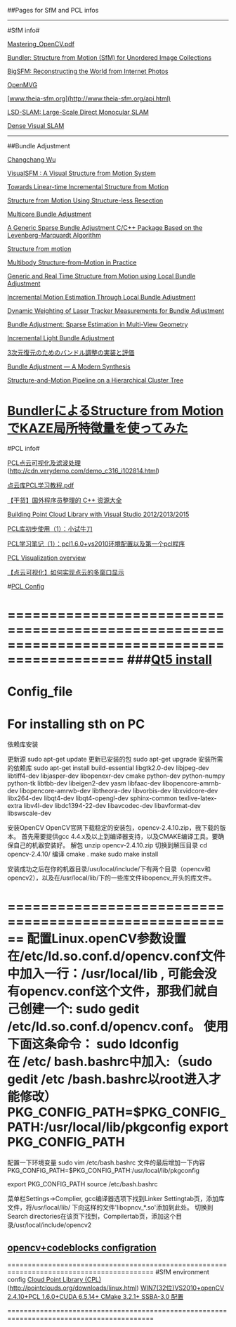 
##Pages for SfM and PCL infos
******************************************************************************************
#SfM info#

[Mastering_OpenCV.pdf](http://image2measure.net/files/Mastering_OpenCV.pdf) 

[Bundler: Structure from Motion (SfM) for Unordered Image Collections](http://www.cs.cornell.edu/~snavely/bundler/)

[BigSFM: Reconstructing the World from Internet Photos](http://www.cs.cornell.edu/projects/bigsfm/)

[OpenMVG](https://github.com/openMVG/openMVG/tree/master/src/openMVG_Samples)

[www.theia-sfm.org](http://www.theia-sfm.org/api.html)

[LSD-SLAM: Large-Scale Direct Monocular SLAM](https://vision.in.tum.de/research/vslam/lsdslam?redirect=1)

[Dense Visual SLAM](https://vision.in.tum.de/data/software/dvo)

--------------------------------------

##Bundle Adjustment

[Changchang Wu](http://ccwu.me/)

[VisualSFM : A Visual Structure from Motion System](http://ccwu.me/vsfm/doc.html)

[Towards Linear-time Incremental Structure from Motion](http://ccwu.me/vsfm/vsfm.pdf)

[Structure from Motion Using Structure-less Resection](https://www.cs.unc.edu/~ezheng/resources/structure-less_sfm/67_final.pdf)

[Multicore Bundle Adjustment](http://grail.cs.washington.edu/projects/mcba/)

[A Generic Sparse Bundle Adjustment C/C++ Package Based on the Levenberg-Marquardt Algorithm](http://users.ics.forth.gr/~lourakis/sba/)

[Structure from motion](http://mi.eng.cam.ac.uk/~cipolla/publications/contributionToEditedBook/2008-SFM-chapters.pdf)

[Multibody Structure-from-Motion in Practice](https://www1.ethz.ch/igp/photogrammetry/publications/pdf_folder/ozden10pami.pdf)

[Generic and Real Time Structure from Motion using Local Bundle Adjustment](http://maxime.lhuillier.free.fr/pIvc09.pdf)

[Incremental Motion Estimation Through Local Bundle Adjustment](http://research.microsoft.com/pubs/69944/tr-2001-54.pdf)

[Dynamic Weighting of Laser Tracker Measurements for Bundle Adjustment](http://www.leica-geosystems.fr/fr/bundle_sandwith.pdf)

[Bundle Adjustment: Sparse Estimation in Multi-View Geometry](https://cseweb.ucsd.edu/classes/fa04/cse252c/manmohan1.pdf)

[Incremental Light Bundle Adjustment](http://www.cc.gatech.edu/~dellaert/ftp/Indelman12bmvc.pdf)

[3次元復元のためのバンドル調整の実装と評価](http://www.iim.cs.tut.ac.jp/~kanatani/papers/budjust.pdf)

[Bundle Adjustment — A Modern Synthesis](https://lear.inrialpes.fr/pubs/2000/TMHF00/Triggs-va99.pdf)

[Structure-and-Motion Pipeline on a Hierarchical Cluster Tree](http://www.3dflow.net/wp-content/uploads/2012/02/3dim09.pdf)

[BundlerによるStructure from MotionでKAZE局所特徴量を使ってみた](http://daily.belltail.jp/?p=1387)
============================================================================================
#PCL info#

[PCL点云可视化及滤波处理](http://blog.csdn.net/kh1445291129/article/details/39940439)
(http://cdn.verydemo.com/demo_c316_i102814.html)  

[点云库PCL学习教程.pdf](http://yun.baidu.com/share/link?uk=3037564920&shareid=63756728&third=0&adapt=pc&fr=ftw) 

[【干货】国外程序员整理的 C++ 资源大全](http://www.csdn.net/article/2014-10-24/2822269-c) 

[Building Point Cloud Library with Visual Studio 2012/2013/2015](http://unanancyowen.com/?p=712)  

[PCL库初步使用（1）：小试牛刀](http://blog.csdn.net/vbskj/article/details/7819828)  

[PCL学习笔记（1）：pcl1.6.0+vs2010环境配置以及第一个pcl程序](http://blog.csdn.net/chentravelling/article/details/43451589)  

[PCL Visualization overview](http://pointclouds.org/documentation/overview/visualization.php) 

[【点云可视化】如何实现点云的多窗口显示](http://www.pclcn.org/bbs/forum.php?mod=viewthread&tid=348) 


#[PCL Config](http://pointclouds.org/documentation/tutorials/compiling_pcl_posix.php)

============================================================================================
###[Qt5 install](http://sysads.co.uk/2014/05/install-qt-5-3-ubuntu-14-04/)
============================================================================================
# Config_file
For installing sth on PC
======================================================================
依赖库安装

更新源
sudo apt-get update 
更新已安装的包
sudo apt-get upgrade 
安装所需的依赖库
sudo apt-get install build-essential libgtk2.0-dev libjpeg-dev libtiff4-dev libjasper-dev libopenexr-dev cmake python-dev python-numpy python-tk libtbb-dev libeigen2-dev yasm libfaac-dev libopencore-amrnb-dev libopencore-amrwb-dev libtheora-dev libvorbis-dev libxvidcore-dev libx264-dev libqt4-dev libqt4-opengl-dev sphinx-common texlive-latex-extra libv4l-dev libdc1394-22-dev libavcodec-dev libavformat-dev libswscale-dev

安装OpenCV
OpenCV官网下载稳定的安装包，opencv-2.4.10.zip，我下载的版本。
首先需要提供gcc 4.4.x及以上到编译器支持，以及CMAKE编译工具。要确保自己的机器安装好。
解包
unzip opencv-2.4.10.zip
切换到解压目录
cd opencv-2.4.10/
编译
cmake .
make
sudo make install

安装成功之后在你的机器目录/usr/local/include/下有两个目录（opencv和opencv2），以及在/usr/local/lib/下的一些库文件libopencv_开头的库文件。

======================================================
配置Linux.openCV参数设置
在/etc/ld.so.conf.d/opencv.conf文件中加入一行：/usr/local/lib ,
可能会没有opencv.conf这个文件，那我们就自己创建一个:
sudo gedit /etc/ld.so.conf.d/opencv.conf。
使用下面这条命令：
sudo ldconfig         
在 /etc/ bash.bashrc中加入:（sudo gedit /etc /bash.bashrc以root进入才能修改）
PKG_CONFIG_PATH=$PKG_CONFIG_PATH:/usr/local/lib/pkgconfig
export PKG_CONFIG_PATH
======================================================
配置一下环境变量
sudo vim /etc/bash.bashrc
文件的最后增加一下内容
PKG_CONFIG_PATH=$PKG_CONFIG_PATH:/usr/local/lib/pkgconfig

export PKG_CONFIG_PATH
source /etc/bash.bashrc

菜单栏Settings->Complier, gcc编译器选项下找到Linker Settingtab页，添加库文件，将/usr/local/lib/ 下向这样的文件'libopncv_*.so'添加到此处。
切换到Search directories在该页下找到，Compilertab页，添加这个目录/usr/local/include/opencv2

[opencv+codeblocks configration](http://www.cnblogs.com/zjhnl/archive/2012/09/09/2677285.html)
------------------------------------------------------------------------------------------
==========================================================================================
#SfM environment config 
[Cloud Point Library (CPL)](http://pointclouds.org/)(http://pointclouds.org/downloads/linux.html)
[WIN7(32位)VS2010+openCV 2.4.10+PCL 1.6.0+CUDA 6.5.14+ CMake 3.2.1+ SSBA-3.0 配置 ](http://blog.csdn.net/u012989207/article/details/44955937)

==========================================================================================



